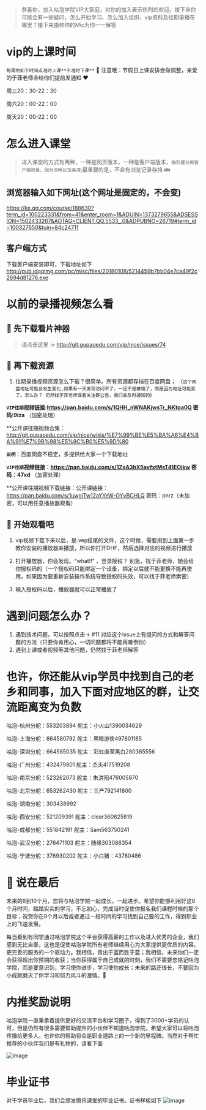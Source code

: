 > 恭喜你，加入咕泡学院VIP大家庭，对你的加入表示热烈的欢迎。接下来你可能会有一些疑问，怎么开始学习、怎么加入组织、vip资料及往期录播在哪里？接下来由帅帅的Mic为你一一解答

# vip的上课时间

`每周的如下时间点准时上课**不准时下课**` :speak_no_evil:  注意哦：节假日上课安排会做调整，亲爱的于菲老师会给你们提前发通知 :heart: 

周三20：30-22：30

周六20：00-22：00

周天20：00-22：00

# 怎么进入课堂
> 进入课堂的方式有两种，一种是网页版本，一种是客户端版本，`强烈建议用客户端观看，因为流畅以及高清`;最重要的是，不会有浏览记录存挡 :family: 

## 浏览器输入如下网址(这个网址是固定的，不会变)
https://ke.qq.com/course/188630?term_id=100223331&from=41&enter_room=1&ADUIN=1373279655&ADSESSION=1502433267&ADTAG=CLIENT.QQ.5533_.0&ADPUBNO=26719#term_id=100327650&tuin=84c24711

## 客户端方式
下载客户端安装即可，下载地址如下
http://pub.idqqimg.com/pc/misc/files/20180108/5214459b7bb04e7ca49f2c2694d81276.exe 

# 以前的录播视频怎么看

## :seat: 先下载看片神器 

> 请点击这里 ->   http://git.gupaoedu.com/vip/nice/issues/74  


## :movie_camera: 再下载资源 

1. 往期录播视频资源怎么下载？很简单。所有资源都存挡在百度网盘； （`这个网盘地址可能会发生变化,如果有一天发现访问不了，一定不是被墙了，而是因为地址可能变了。怎么办？ 仍然找于菲老师或者关注群公告，我们会及时通知的`)

**`VIP往期`视频链接:https://pan.baidu.com/s/1QHH_nWNAKjwsTr_NKtpa0Q 密码:9iza** （加密处理）

**公开课往期视频合集：http://git.gupaoedu.com/vip/nice/wikis/%E7%99%BE%E5%BA%A6%E4%BA%91%E7%9B%98%E5%9C%B0%E5%9D%80


 **`说明`**：百度网盘不稳定，多提供给大家一个下载地址

**`VIP往期`视频链接：https://pan.baidu.com/s/1ZxA3hX5avfxtMsT41EOikw 密码：47xd** （加密处理）

**公开课往期视频下载链接：公开课链接：https://pan.baidu.com/s/1uwgjTw12aYYeW-OYvBCHLQ 密码：pnrz（未加密，可以用任意播放器观看）



## :muscle: 开始观看吧  
1. vip视频下载下来以后，是.vep结尾的文件，这个时候，需要用到上面第一步教你安装的播放器来播放，所以你打开DHF，然后选择对应的视频进行播放

2. 打开播放器，你会发现。“what!!” ，登录授权？ 别急，找于菲老师，她会给你授权码的（一个授权码只能绑定一个设备，绑定以后就不能更换不能再使用。如果因为要重新安装操作系统导致授权码失效，可以找于菲老师索要）

3. 输入授权码以后，播放器就可以正常播放了


# 遇到问题怎么办？

1. 遇到技术问题，可以按照点击-> #11  对应这个issue上有提问的方式和解答问题的方法（只要你肯用心，一切问题都将不能再难倒你）
2. 遇到上课或者视频等其他问题，仍然找于菲老师解答

# 也许，你还能从vip学员中找到自己的老乡和同事，加入下面对应地区的群，让交流距离变为负数
咕泡-杭州分舵：553203894 舵主：小火山1390034629

咕泡-上海分舵：664580792 舵主：黑暗游侠497801185

咕泡-深圳分舵：664585035 舵主：彩虹直至黑白280385556

咕泡-广州分舵：432479801 舵主：杰夫417519208

咕泡-南京分舵：523262073 舵主：朱洪阳476005870

咕泡-北京分舵：653262430 舵主：三产792141800

咕泡-湖南分舵：303438992

咕泡-西安分舵：521209391 舵主：clear360825819

咕泡-成都分舵：551842191 舵主：Sam563750241

咕泡-武汉分舵：276471103 舵主：随缘303086354

咕泡-宁波分舵：376930202 舵主：小白猪：43780486


# :eyes: 说在最后 

未来的8到10个月，您将与咕泡学院一起成长，一起进步。希望你能够利用好这8个月时间，踏踏实实的学习，不忘初心，完成当时促使你报名我们课程时候的那个目标；祝贺你在8个月以后或者通过一段时间的学习找到自己要的工作，得到职业上的飞速发展。

每当看到有同学通过咕泡学院这个平台获得高薪的工作以及进入优秀的企业，我们感到无比自豪，这也是促使咕泡学院所有老师继续用心为大家提供更优质的内容，更完善的服务的一个驱动力。我相信，青出于蓝而胜于蓝；我相信，未来你们一定会获得超出你预期的收获；当你获得属于自己成就的时刻，我们不需要您铭记咕泡学院，而是要意识到，学习使你进步，学习使你成长；未来的路还很长，不要因为小成就磨灭了你学习和努力风斗的激情。:face_with_thermometer:

# 内推奖励说明

咕泡学院一直秉承着提供更好的交流平台和学习圈子，得到了3000+学员的认可，但是仍然有很多需要帮助提升的小伙伴不知道咕泡学院，希望大家可以将咕泡传播给更多人。也许你的帮助将会是职业道路上的一个新的里程碑。当然对于帮忙推荐的小伙伴我们是有礼物的，请看下面

![image](/uploads/6b24f1e30d27b9fbbb8ec6bd13b48a7e/image.png)

# 毕业证书
对于学员毕业后，我们会颁发腾讯课堂的毕业证书。证书样板如下
![image](/uploads/5fa2d787aef57d259ef1276c00a18274/image.png)